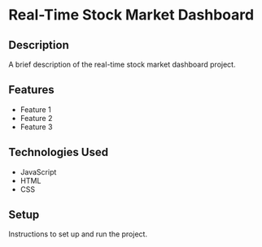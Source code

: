 # Real-Time Stock Market Dashboard

## Description

A brief description of the real-time stock market dashboard project.

## Features

- Feature 1
- Feature 2
- Feature 3

## Technologies Used

- JavaScript
- HTML
- CSS

## Setup

Instructions to set up and run the project.
